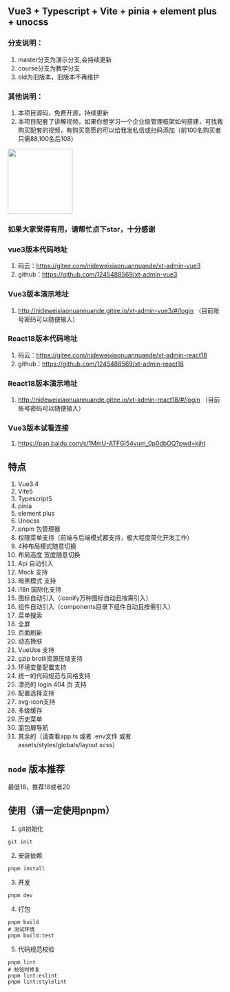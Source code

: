 ## Vue3 + Typescript + Vite + pinia + element plus + unocss

### 分支说明：
1. master分支为演示分支,会持续更新
2. course分支为教学分支
3. old为旧版本，旧版本不再维护

### 其他说明：
1. 本项目源码，免费开源，持续更新
2. 本项目配套了讲解视频，如果你想学习一个企业级管理框架如何搭建，可找我购买配套的视频，有购买意愿的可以给我发私信或扫码添加（前100名购买者只需88,100名后108）

<p>
  <img src="https://gitee.com/nideweixiaonuannuande/img-cache/raw/master/IMG_202309143802_791x772.jpg" width="150"  />
</p>

### 如果大家觉得有用，请帮忙点下star，十分感谢

### vue3版本代码地址
1. 码云：https://gitee.com/nideweixiaonuannuande/xt-admin-vue3
2. github：https://github.com/1245488569/xt-admin-vue3

### Vue3版本演示地址
1. http://nideweixiaonuannuande.gitee.io/xt-admin-vue3/#/login
（目前账号密码可以随便输入）

### React18版本代码地址
1. 码云：https://gitee.com/nideweixiaonuannuande/xt-admin-react18
2. github：https://github.com/1245488569/xt-admin-react18

### React18版本演示地址
1. http://nideweixiaonuannuande.gitee.io/xt-admin-react18/#/login
（目前账号密码可以随便输入）

### Vue3版本试看连接
1. https://pan.baidu.com/s/1MmU-ATFGI54vum_0p0dbOQ?pwd=kjht

## 特点
1. Vue3.4
2. Vite5
3. Typescript5
4. pinia
5. element plus
6. Unocss
7. pnpm 包管理器
8. 权限菜单支持（前端与后端模式都支持，极大程度简化开发工作）
9. 4种布局模式随意切换
10. 布局高度 宽度随意切换
11. Api 自动引入
12. Mock 支持
13. 暗黑模式 支持
14. i18n 国际化支持
15. 图标自动引入（iconify万种图标自动且按需引入）
16. 组件自动引入（components目录下组件自动且按需引入）
17. 菜单搜索
18. 全屏
19. 页面刷新
20. 动态换肤
21. VueUse 支持
22. gzip brotli资源压缩支持
23. 环境变量配置支持
24. 统一的代码规范与风格支持
25. 漂亮的 login 404 页 支持
26. 配置选择支持
27. svg-icon支持
28. 多级缓存
29. 历史菜单
30. 面包屑导航
31. 其余的（请查看app.ts 或者 .env文件 或者assets/styles/globals/layout.scss）

## `node` 版本推荐
最低18，推荐18或者20

## 使用（请一定使用pnpm）

1. git初始化
```shell
git init
```

2. 安装依赖
```shell
pnpm install
```

3. 开发
```shell
pnpm dev
```

4. 打包

```shell
pnpm build
# 测试环境
pnpm build:test
```

5. 代码规范校验

```shell
pnpm lint
# 校验时修复
pnpm lint:eslint
pnpm lint:stylelint
```
